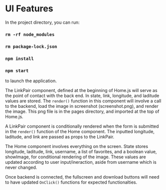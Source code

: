 # UI Features



In the project directory, you can run:

### `rm -rf node_modules`

### `rm package-lock.json`

### `npm install`

### `npm start`

to launch the application. 

The LinkPair component, defined at the beginning of Home.js will serve as the point of
contact with the back end. In state, link, longitude, and laditude values are stored.
The `render()` function in this component will involve a call to the backend, load the
image in screenshot (screenshot.png), and render the image. This png file is in the pages
directory, and imported at the top of Home.js.

A LinkPair component is conditionally rendered when the form is submitted in the `render()`
function of the Home component. The inputted longitude, laditude, and link are passed as
props to the LinkPair.

The Home component involves everything on the screen. State stores longitude, laditude, 
link, username, a list of favorites, and a boolean value, showImage, for conditional rendering
of the image. These values are updated according to user input/ineraction, aside from 
username which is never changed.

Once backend is connected, the fullscreen and download buttons will need to have updated
`OnClick()` functions for expected functionalties. 
